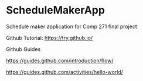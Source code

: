 # ScheduleMakerApp
Schedule maker application for Comp 271 final project

Github Tutorial: 
https://try.github.io/


Github Guides

https://guides.github.com/introduction/flow/

https://guides.github.com/activities/hello-world/

